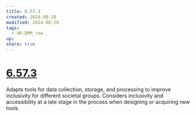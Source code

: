 ```yaml
---
title: 6.57.3
created: 2024-08-28
modified: 2024-08-28
tags:
  - UK-DMM_row
up: 
share: true
---
```

# [6.57.3](6.57.3.md)

Adapts tools for data collection, storage, and processing to improve inclusivity for different societal groups. Considers inclusivity and accessibility at a late stage in the process when designing or acquiring new tools.
